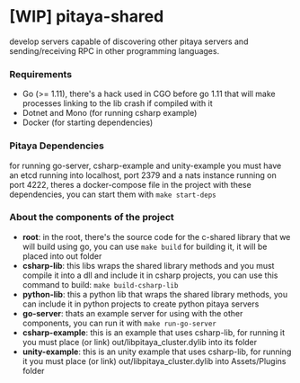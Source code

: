 [WIP] pitaya-shared
=============

develop servers capable of discovering other pitaya servers and sending/receiving RPC in other programming languages.

### Requirements
- Go (>= 1.11), there's a hack used in CGO before go 1.11 that will make processes linking to the lib crash if compiled with it
- Dotnet and Mono (for running csharp example)
- Docker (for starting dependencies)

### Pitaya Dependencies
for running go-server, csharp-example and unity-example you must have an etcd running into localhost, port 2379 and a nats instance running on port 4222, theres a docker-compose file in the project with these dependencies, you can start them with ```make start-deps```

### About the components of the project
- **root**: in the root, there's the source code for the c-shared library that we will build using go, you can use ```make build``` for building it, it will be placed into out folder
- **csharp-lib**: this libs wraps the shared library methods and you must compile it into a dll and include it in csharp projects, you can use this command to build: ```make build-csharp-lib```
- **python-lib**: this a python lib that wraps the shared library methods, you can include it in python projects to create python pitaya servers
- **go-server**: thats an example server for using with the other components, you can run it with ```make run-go-server```
- **csharp-example**: this is an example that uses csharp-lib, for running it you must place (or link) out/libpitaya_cluster.dylib into its folder
- **unity-example**: this is an unity example that uses csharp-lib, for running it you must place (or link) out/libpitaya_cluster.dylib into Assets/Plugins folder
